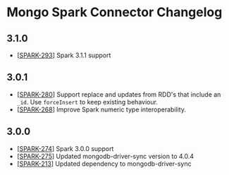 # Mongo Spark Connector Changelog

## 3.1.0
  * [[SPARK-293](https://jira.mongodb.org/browse/SPARK-293)] Spark 3.1.1 support

## 3.0.1
  * [[SPARK-280](https://jira.mongodb.org/browse/SPARK-280)] Support replace and updates from RDD's that include an `_id`. 
    Use `forceInsert` to keep existing behaviour.
  * [[SPARK-268](https://jira.mongodb.org/browse/SPARK-268)] Improve Spark numeric type interoperability.

## 3.0.0
  * [[SPARK-274](https://jira.mongodb.org/browse/SPARK-274)] Spark 3.0.0 support
  * [[SPARK-275](https://jira.mongodb.org/browse/SPARK-275)] Updated mongodb-driver-sync version to 4.0.4
  * [[SPARK-213](https://jira.mongodb.org/browse/SPARK-213)] Updated dependency to mongodb-driver-sync

